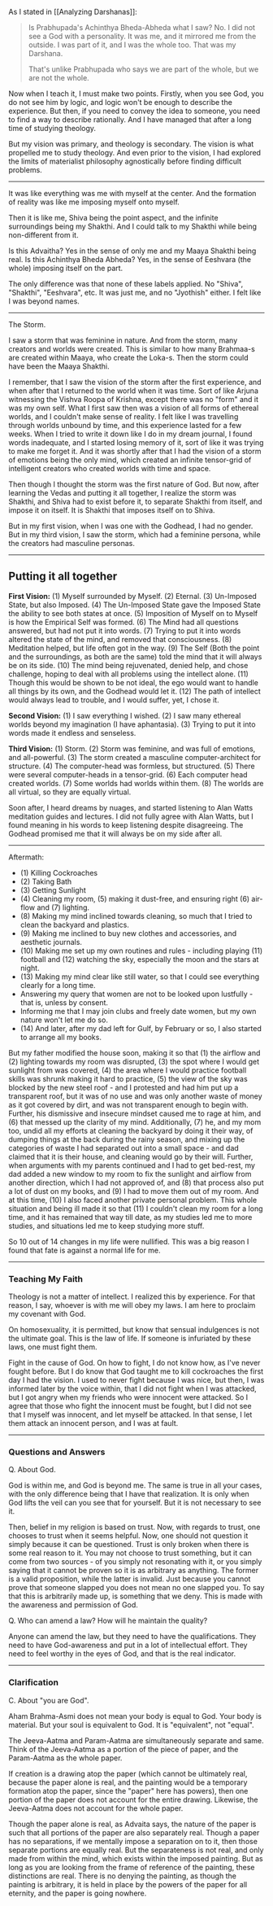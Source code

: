 As I stated in [[Analyzing Darshanas]]:

> Is Prabhupada's Achinthya Bheda-Abheda what I saw? No. I did not see a God with a personality. It was me, and it mirrored me from the outside. I was part of it, and I was the whole too. That was my Darshana.
> 
> That's unlike Prabhupada who says we are part of the whole, but we are not the whole. 

Now when I teach it, I must make two points. Firstly, when you see God, you do not see him by logic, and logic won't be enough to describe the experience. But then, if you need to convey the idea to someone, you need to find a way to describe rationally. And I have managed that after a long time of studying theology.

But my vision was primary, and theology is secondary. The vision is what propelled me to study theology. And even prior to the vision, I had explored the limits of materialist philosophy agnostically before finding difficult problems.

---

It was like everything was me with myself at the center.
And the formation of reality was like me imposing myself onto myself.

Then it is like me, Shiva being the point aspect, and the infinite surroundings being my Shakthi. And I could talk to my Shakthi while being non-different from it.

Is this Advaitha? Yes in the sense of only me and my Maaya Shakthi being real.
Is this Achinthya Bheda Abheda? Yes, in the sense of Eeshvara (the whole) imposing itself on the part.

The only difference was that none of these labels applied. No "Shiva", "Shakthi", "Eeshvara", etc. It was just me, and no "Jyothish" either. I felt like I was beyond names.

---

The Storm.

I saw a storm that was feminine in nature. And from the storm, many creators and worlds were created.
This is similar to how many Brahmaa-s are created within Maaya, who create the Loka-s.
Then the storm could have been the Maaya Shakthi.

I remember, that I saw the vision of the storm after the first experience, and when after that I returned to the world when it was time. Sort of like Arjuna witnessing the Vishva Roopa of Krishna, except there was no "form" and it was my own self. What I first saw then was a vision of all forms of ethereal worlds, and I couldn't make sense of reality. I felt like I was travelling through worlds unbound by time, and this experience lasted for a few weeks. When I tried to write it down like I do in my dream journal, I found words inadequate, and I started losing memory of it, sort of like it was trying to make me forget it. And it was shortly after that I had the vision of a storm of emotions being the only mind, which created an infinite tensor-grid of intelligent creators who created worlds with time and space.

Then though I thought the storm was the first nature of God.
But now, after learning the Vedas and putting it all together, I realize the storm was Shakthi, and Shiva had to exist before it, to separate Shakthi from itself, and impose it on itself.
It is Shakthi that imposes itself on to Shiva.

But in my first vision, when I was one with the Godhead, I had no gender.
But in my third vision, I saw the storm, which had a feminine persona, while the creators had masculine personas.

---

Putting it all together
---

**First Vision:** (1) Myself surrounded by Myself. (2) Eternal. (3) Un-Imposed State, but also Imposed. (4) The Un-Imposed State gave the Imposed State the ability to see both states at once. (5) Imposition of Myself on to Myself is how the Empirical Self was formed. (6) The Mind had all questions answered, but had not put it into words. (7) Trying to put it into words altered the state of the mind, and removed that consciousness. (8) Meditation helped, but life often got in the way. (9) The Self (Both the point and the surroundings, as both are the same) told the mind that it will always be on its side. (10) The mind being rejuvenated, denied help, and chose challenge, hoping to deal with all problems using the intellect alone. (11) Though this would be shown to be not ideal, the ego would want to handle all things by its own, and the Godhead would let it. (12) The path of intellect would always lead to trouble, and I would suffer, yet, I chose it.

**Second Vision:** (1) I saw everything I wished. (2) I saw many ethereal worlds beyond my imagination (I have aphantasia). (3) Trying to put it into words made it endless and senseless.

**Third Vision:** (1) Storm. (2) Storm was feminine, and was full of emotions, and all-powerful. (3) The storm created a masculine computer-architect for structure. (4) The computer-head was formless, but structured. (5) There were several computer-heads in a tensor-grid. (6) Each computer head created worlds. (7) Some worlds had worlds within them. (8) The worlds are all virtual, so they are equally virtual.

Soon after, I heard dreams by nuages, and started listening to Alan Watts meditation guides and lectures. I did not fully agree with Alan Watts, but I found meaning in his words to keep listening despite disagreeing. The Godhead promised me that it will always be on my side after all.

---

Aftermath:

- (1) Killing Cockroaches
- (2) Taking Bath
- (3) Getting Sunlight
- (4) Cleaning my room, (5) making it dust-free, and ensuring right (6) air-flow and (7) lighting.
- (8) Making my mind inclined towards cleaning, so much that I tried to clean the backyard and plastics.
- (9) Making me inclined to buy new clothes and accessories, and aesthetic journals.
- (10) Making me set up my own routines and rules - including playing (11) football and (12) watching the sky, especially the moon and the stars at night.
- (13) Making my mind clear like still water, so that I could see everything clearly for a long time.
- Answering my query that women are not to be looked upon lustfully - that is, unless by consent.
- Informing me that I may join clubs and freely date women, but my own nature won't let me do so.
- (14) And later, after my dad left for Gulf, by February or so, I also started to arrange all my books.

But my father modified the house soon, making it so that (1) the airflow and (2) lighting towards my room was disrupted, (3) the spot where I would get sunlight from was covered, (4) the area where I would practice football skills was shrunk making it hard to practice, (5) the view of the sky was blocked by the new steel roof - and I protested and had him put up a transparent roof, but it was of no use and was only another waste of money as it got covered by dirt, and was not transparent enough to begin with. Further, his dismissive and insecure mindset caused me to rage at him, and (6) that messed up the clarity of my mind. Additionally, (7) he, and my mom too, undid all my efforts at cleaning the backyard by doing it their way, of dumping things at the back during the rainy season, and mixing up the categories of waste I had separated out into a small space - and dad claimed that it is their house, and cleaning would go by their will. Further, when arguments with my parents continued and I had to get bed-rest, my dad added a new window to my room to fix the sunlight and airflow from another direction, which I had not approved of, and (8) that process also put a lot of dust on my books, and (9) I had to move them out of my room. And at this time, (10) I also faced another private personal problem. This whole situation and being ill made it so that (11) I couldn't clean my room for a long time, and it has remained that way till date, as my studies led me to more studies, and situations led me to keep studying more stuff.

So 10 out of 14 changes in my life were nullified. This was a big reason I found that fate is against a normal life for me.

---

### Teaching My Faith

Theology is not a matter of intellect. I realized this by experience.
For that reason, I say, whoever is with me will obey my laws.
I am here to proclaim my covenant with God.

On homosexuality, it is permitted, but know that sensual indulgences is not the ultimate goal.
This is the law of life. If someone is infuriated by these laws, one must fight them.

Fight in the cause of God. On how to fight, I do not know how, as I've never fought before. But I do know that God taught me to kill cockroaches the first day I had the vision. I used to never fight because I was nice, but then, I was informed later by the voice within, that I did not fight when I was attacked, but I got angry when my friends who were innocent were attacked. So I agree that those who fight the innocent must be fought, but I did not see that I myself was innocent, and let myself be attacked. In that sense, I let them attack an innocent person, and I was at fault.

---

### Questions and Answers

Q. About God.

God is within me, and God is beyond me. The same is true in all your cases, with the only difference being that I have that realization. It is only when God lifts the veil can you see that for yourself. But it is not necessary to see it.

Then, belief in my religion is based on trust. Now, with regards to trust, one chooses to trust when it seems helpful. Now, one should not question it simply because it can be questioned. Trust is only broken when there is some real reason to it. You may not choose to trust something, but it can come from two sources - of you simply not resonating with it, or you simply saying that it cannot be proven so it is as arbitrary as anything. The former is a valid proposition, while the latter is invalid. Just because you cannot prove that someone slapped you does not mean no one slapped you. To say that this is arbitrarily made up, is something that we deny. This is made with the awareness and permission of God.

Q. Who can amend a law? How will he maintain the quality?

Anyone can amend the law, but they need to have the qualifications.
They need to have God-awareness and put in a lot of intellectual effort.
They need to feel worthy in the eyes of God, and that is the real indicator.

---

### Clarification

C. About "you are God".

Aham Brahma-Asmi does not mean your body is equal to God. Your body is material. But your soul is equivalent to God. It is "equivalent", not "equal". 

The Jeeva-Aatma and Param-Aatma are simultaneously separate and same. Think of the Jeeva-Aatma as a portion of the piece of paper, and the Param-Aatma as the whole paper.

If creation is a drawing atop the paper (which cannot be ultimately real, because the paper alone is real, and the painting would be a temporary formation atop the paper, since the "paper" here has powers), then one portion of the paper does not account for the entire drawing. Likewise, the Jeeva-Aatma does not account for the whole paper.

Though the paper alone is real, as Advaita says, the nature of the paper is such that all portions of the paper are also separately real. Though a paper has no separations, if we mentally impose a separation on to it, then those separate portions are equally real. But the separateness is not real, and only made from within the mind, which exists within the imposed painting. But as long as you are looking from the frame of reference of the painting, these distinctions are real. There is no denying the painting, as though the painting is arbitrary, it is held in place by the powers of the paper for all eternity, and the paper is going nowhere.